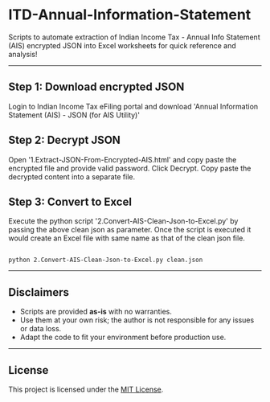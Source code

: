 # ITD-Annual-Information-Statement

Scripts to automate extraction of Indian Income Tax - Annual Info Statement (AIS) encrypted JSON into Excel worksheets for quick reference and analysis!

---

## Step 1: Download encrypted JSON

Login to Indian Income Tax eFiling portal and download 'Annual Information Statement (AIS) - JSON (for AIS Utility)'

## Step 2: Decrypt JSON 

Open '1.Extract-JSON-From-Encrypted-AIS.html' and copy paste the encrypted file and provide valid password. Click Decrypt. Copy paste the decrypted content into a separate file.

## Step 3: Convert to Excel

Execute the python script '2.Convert-AIS-Clean-Json-to-Excel.py' by passing the above clean json as parameter. Once the script is executed it would create an Excel file with same name as that of the clean json file.

```

python 2.Convert-AIS-Clean-Json-to-Excel.py clean.json

```

---

## Disclaimers

- Scripts are provided **as-is** with no warranties.  
- Use them at your own risk; the author is not responsible for any issues or data loss.  
- Adapt the code to fit your environment before production use.  

---

## License
This project is licensed under the [MIT License](LICENSE).  
